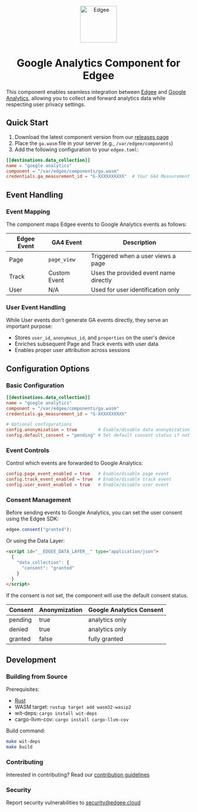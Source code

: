 <div align="center">
<p align="center">
  <a href="https://www.edgee.cloud">
    <picture>
      <source media="(prefers-color-scheme: dark)" srcset="https://cdn.edgee.cloud/img/component-dark.svg">
      <img src="https://cdn.edgee.cloud/img/component.svg" height="100" alt="Edgee">
    </picture>
  </a>
</p>
</div>

<h1 align="center">Google Analytics Component for Edgee</h1>

This component enables seamless integration between [Edgee](https://www.edgee.cloud) and [Google Analytics](https://marketingplatform.google.com/about/analytics/), allowing you to collect and forward analytics data while respecting user privacy settings.

## Quick Start

1. Download the latest component version from our [releases page](../../releases)
2. Place the `ga.wasm` file in your server (e.g., `/var/edgee/components`)
3. Add the following configuration to your `edgee.toml`:

```toml
[[destinations.data_collection]]
name = "google analytics"
component = "/var/edgee/components/ga.wasm"
credentials.ga_measurement_id = "G-XXXXXXXXXX"  # Your GA4 Measurement ID
```

## Event Handling

### Event Mapping
The component maps Edgee events to Google Analytics events as follows:

| Edgee Event | GA4 Event    | Description |
|-------------|--------------|-------------|
| Page        | `page_view`  | Triggered when a user views a page |
| Track       | Custom Event | Uses the provided event name directly |
| User        | N/A         | Used for user identification only |

### User Event Handling
While User events don't generate GA events directly, they serve an important purpose:
- Stores `user_id`, `anonymous_id`, and `properties` on the user's device
- Enriches subsequent Page and Track events with user data
- Enables proper user attribution across sessions

## Configuration Options

### Basic Configuration
```toml
[[destinations.data_collection]]
name = "google analytics"
component = "/var/edgee/components/ga.wasm"
credentials.ga_measurement_id = "G-XXXXXXXXXX"

# Optional configurations
config.anonymization = true        # Enable/disable data anonymization in case of pending or denied consent
config.default_consent = "pending" # Set default consent status if not specified by the user
```

### Event Controls
Control which events are forwarded to Google Analytics:
```toml
config.page_event_enabled = true   # Enable/disable page event
config.track_event_enabled = true  # Enable/disable track event
config.user_event_enabled = true   # Enable/disable user event
```

### Consent Management
Before sending events to Google Analytics, you can set the user consent using the Edgee SDK: 
```javascript
edgee.consent("granted");
```

Or using the Data Layer:
```html
<script id="__EDGEE_DATA_LAYER__" type="application/json">
  {
    "data_collection": {
      "consent": "granted"
    }
  }
</script>
```

If the consent is not set, the component will use the default consent status.

| Consent | Anonymization | Google Analytics Consent |
|---------|---------------|--------------------------|
| pending | true          | analytics only           |
| denied  | true          | analytics only           |
| granted | false         | fully granted            |

## Development

### Building from Source
Prerequisites:
- [Rust](https://www.rust-lang.org/tools/install)
- WASM target: `rustup target add wasm32-wasip2`
- wit-deps: `cargo install wit-deps`
- cargo-llvm-cov: `cargo install cargo-llvm-cov`

Build command:
```bash
make wit-deps
make build
```

### Contributing
Interested in contributing? Read our [contribution guidelines](./CONTRIBUTING.md)

### Security
Report security vulnerabilities to [security@edgee.cloud](mailto:security@edgee.cloud)
